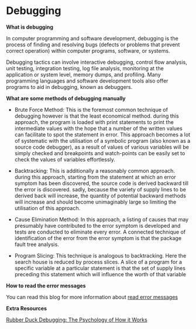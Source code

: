 # Debugging 

**What is debugging**

  In computer programming and software development, debugging is the process of finding and
  resolving bugs (defects or problems that prevent correct operation) within computer programs, software, or systems.

  Debugging tactics can involve interactive debugging, control flow analysis, unit testing,
  integration testing, log file analysis, monitoring at the application or system level, memory
  dumps, and profiling. Many programming languages and software development tools also offer programs
  to aid in debugging, known as debuggers.
  
**What are some methods of debugging manually**

- Brute Force Method: 
This is the foremost common technique of debugging however is that the least economical method.
during this approach, the program is loaded with print    statements to print the intermediate
values with the hope that a number of the written values can facilitate to spot the statement in error.
This approach becomes a lot of systematic with the utilisation of a symbolic program (also known as a source code debugger),
as a result of values of various variables will be simply checked and breakpoints and watch-points can be easily set to check
the values of variables effortlessly. 

- Backtracking: 
This is additionally a reasonably common approach. during this approach, starting from the statement at
which an error symptom has been discovered, the source code is derived backward till the error is discovered.
sadly, because the variety of supply lines to be derived back will increase, the quantity of potential backward
methods will increase and should become unimaginably large so limiting the utilisation of this approach. 


- Cause Elimination Method: 
In this approach, a listing of causes that may presumably have contributed to the error symptom is developed and
tests are conducted to eliminate every error. A connected technique of identification of the error from the error
symptom is that the package fault tree analysis. 


- Program Slicing: 
This technique is analogous to backtracking. Here the search house is reduced by process slices.
A slice of a program for a specific variable at a particular statement is that the set of supply
lines preceding this statement which will influence the worth of that variable 

**How to read the error messages**

  You can read this blog for more information about [read error messages](https://hackernoon.com/how-to-read-programming-error-messages-22795982c217)
  
**Extra Resources**

[Rubber Duck Debugging: The Psychology of How it Works](https://www.thoughtfulcode.com/rubber-duck-debugging-psychology/)


